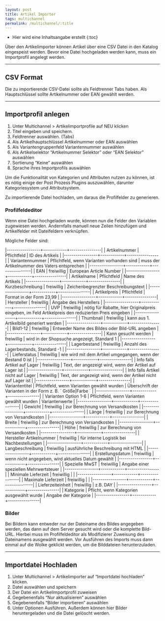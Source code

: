 ```yaml
---
layout: post
title: Artikel Importer
tags: multichannel
permalink: /multichannel/:title
---
```



+ Hier wird eine Inhaltsangabe erstellt
{:toc}


Über den Artikelimporter können Artikel über eine CSV Datei in den Katalog eingespeist werden. Bevor eine Datei hochgeladen werden kann, muss ein Importprofil angelegt werden.


-----


## CSV Format


Die zu importierende CSV-Datei sollte als Feldtrenner Tabs haben. Als Hauptschlüssel sollte Artikelnummer oder EAN gewählt werden.


-----


## Importprofil anlegen


1. Unter Multichannel > Artikelimportprofile auf NEU klicken
2. Titel eingeben und speichern.
3. Feldtrenner auswählen. (Tabs)
4. Als Artikelhauptschlüssel Artikelnummer oder EAN auswählen
5. Als Variantengruppenfeld Variantennummer auswählen
6. Als Artikelselektor “Artikelnummer Selektor” oder “EAN Selektor” auswählen
7. Sortierung “Keine” auswählen
8. Sprache ihres Importprofils auswählen


Um die Funktionalität von Kategorien und Attributen nutzen zu können, ist es nötig einige der Post Prozess Plugins auszuwählen, darunter Kategoriesystem und Attributsystem. 


Zu importierende Datei hochladen, um daraus die Profilfelder zu generieren. 


### Profilfeldeditor


Wenn eine Datei hochgeladen wurde, können nun die Felder den Variablen zugewiesen werden. Andernfalls manuell neue Zeilen hinzufügen und Artikelfelder mit Dateifeldern verknüpfen.


Mögliche Felder sind:


|-----------------+------------+----------------|
| Artikelnummer | Pflichtfeld | ID des Artikels |
|-----------------+------------+----------------|
| Variantennummer | Pflichtfeld, wenn Varianten vorhanden sind | muss der Artikelnummer des Vaters entsprechen |
|-----------------+------------+----------------|
| EAN | freiwillig | European Article Number |
|-----------------+------------+----------------|
| Artikelname | Pflichtfeld | Name des Artikels |
|-----------------+------------+----------------|
| Kurzbeschreibung | freiwillig | Zeichenbegrenzter Beschreibungstext |
|-----------------+------------+----------------|
| Artikelpreis | Pflichtfeld | Format in der Form 23,99 |
|-----------------+------------+----------------|
| Hersteller | freiwillig | Angabe des Herstellers |
|-----------------+------------+----------------|
| UVP | freiwillig | nötig für Rabatte, hier Originalpreis eingeben, im Feld Artikelpreis den reduzierten Preis eingeben |
|-----------------+------------+----------------|
| Thumbnail | freiwillig | kann aus 1. Artikelbild generiert werden |
|-----------------+------------+----------------|
| Bild1-12 | freiwillig | Entweder Name des Bildes oder Bild-URL angeben |
|-----------------+------------+----------------|
| Kann gesucht werden | freiwillig | wird in der Shopsuche angezeigt, Standard 1 |
|-----------------+------------+----------------|
| Lagerbestand | freiwillig | Anzahl des Lagerbestands, Standard -1 |
|-----------------+------------+----------------|
| Lieferstatus | freiwillig | wie wird mit dem Artikel umgegangen, wenn der Bestand 0 ist |
|-----------------+------------+----------------|
| Info falls Artikel auf Lager | freiwillig | Text, der angezeigt wird, wenn der Artikel auf Lager ist |
|-----------------+------------+----------------|
| Info falls Artikel nicht auf Lager | freiwillig | Text, der angezeigt wird, wenn der Artikel nicht auf Lager ist |
|-----------------+------------+----------------|
| Variantentitel | Pflichtfeld, wenn Varianten gewählt wurden | Überschrift der Varianten in der Form z. B. \` Größe|Farbe \` |
|-----------------+------------+----------------|
| Varianten Option 1-6 | Pflichtfeld, wenn Varianten gewählt wurden | Variantenwerte |
|-----------------+------------+----------------|
| Gewicht | freiwillig | zur Berechnung von Versandkosten |
|-----------------+------------+----------------|
| Länge | freiwillig | zur Berechnung von Versandkosten |
|-----------------+------------+----------------|
| Breite | freiwillig | zur Berechnung von Versandkosten |
|-----------------+------------+----------------|
| Höhe | freiwillig | zur Berechnung von Versandkosten |
|-----------------+------------+----------------|
| Hersteller Artikelnummer | freiwillig | für interne Logistik bei Nachbestellungen |
|-----------------+------------+----------------|
| Langbeschreibung | freiwillig | ausführliche Beschreibung mit HTML |
|-----------------+------------+----------------|
| Erstellungsdatum | freiwillig | wenn nicht angegeben, wird aktuelles Datum gewählt |
|-----------------+------------+----------------|
| Spezielle MwST | freiwillig | Angabe einer speziellen Mehrwertsteuer |
|-----------------+------------+----------------|
| Minimale Lieferzeit | freiwillig | |
|-----------------+------------+----------------|
| Maximale Lieferzeit | freiwillig | |
|-----------------+------------+----------------|
| Lieferzeiteinheit | freiwillig | z.B. DAY |
|-----------------+------------+----------------|
| Kategorie | Pflicht, wenn Kategorien ausgewählt wurde | Angabe der Kategorie |
|-----------------+------------+----------------|


### Bilder


Bei Bildern kann entweder nur der Dateiname des Bildes angegeben werden, das dann auf dem Server gesucht wird oder die komplette Bild-URL. Hierbei muss im Profilfeldeditor als Modifizierer Zuweisung des Dateinamens ausgewählt werden. Vor Ausführen des Imports muss dann einmal auf die Wolke geklickt werden, um die Bilddateien herunterzuladen.


-----




## Importdatei Hochladen


1. Unter Multichannel > Artikelimporter auf “Importdatei hochladen” klicken.
2. Datei auswählen und speichern
3. Der Datei ein Artikelimportprofil zuweisen
4. Gegebenenfalls “Nur aktualisieren” auswählen
5. Gegebenenfalls “Bilder importieren” auswählen
6. Unter Optionen Ausführen. Außerdem können hier Bilder heruntergeladen und die Datei gelöscht werden.
